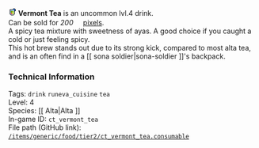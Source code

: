 ![ ](https://raw.githubusercontent.com/Ceterai/Enternia/main/items/generic/food/tier2/ct_vermont_tea.png) **Vermont Tea** is an uncommon lvl.4 drink.  
Can be sold for *200* <img src="https://starbounder.org/mediawiki/images/2/21/Pixel.png" width="12" height="16"/> [pixels](https://starbounder.org/Pixel).  
A spicy tea mixture with sweetness of ayas. A good choice if you caught a cold or just feeling spicy.  
This hot brew stands out due to its strong kick, compared to most alta tea, and is an often find in a [[ sona soldier|sona-soldier ]]'s backpack.

### Technical Information

Tags: `drink` `runeva_cuisine` `tea`  
Level: 4  
Species: [[ Alta|Alta ]]  
In-game ID: `ct_vermont_tea`  
File path (GitHub link): [`/items/generic/food/tier2/ct_vermont_tea.consumable`](https://github.com/Ceterai/Enternia/blob/main/items/generic/food/tier2/ct_vermont_tea.consumable)
